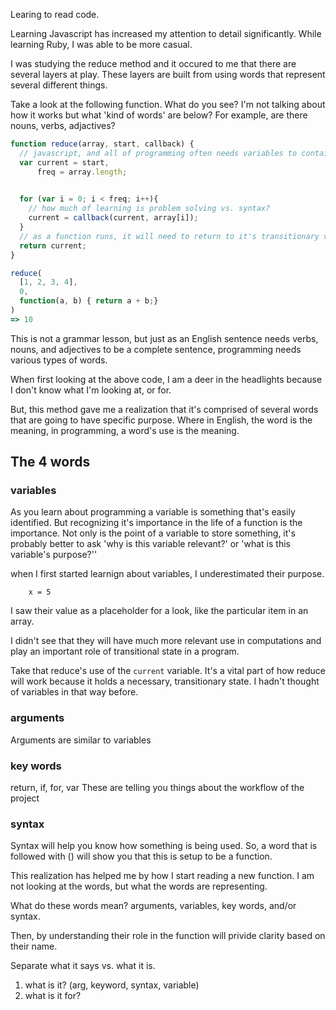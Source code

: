 Learing to read code.

Learning Javascript has increased my attention to detail significantly. While learning Ruby, I was able to be more casual.

I was studying the reduce method and it occured to me that there are several layers at play. These layers are built from using words that represent several different things.

Take a look at the following function. What do you see? 
I'm not talking about how it works but what 'kind of words' are below? 
For example, are there nouns, verbs, adjactives?

```javascript
function reduce(array, start, callback) {
  // javascript, and all of programming often needs variables to contain state.
  var current = start, 
      freq = array.length; 
      

  for (var i = 0; i < freq; i++){
    // how much of learning is problem solving vs. syntax?
    current = callback(current, array[i]); 
  }
  // as a function runs, it will need to return to it's transitionary value
  return current; 
}

reduce(
  [1, 2, 3, 4], 
  0, 
  function(a, b) { return a + b;}
)
=> 10

```

This is not a grammar lesson, but just as an English sentence needs verbs, nouns, and adjectives to be a complete sentence, programming needs various types of words.

When first looking at the above code, I am a deer in the headlights because I don't know what I'm looking at, or for. 

But, this method gave me a realization that it's comprised of several words that are going to have specific purpose. Where in English, the word is the meaning, in programming, a  word's use is the meaning. 

## The 4 words

### variables
As you learn about programming a variable is something that's easily identified. But recognizing it's importance in the life of a function is the importance. Not only is the point of a variable to store something, it's probably better to ask 'why is this variable relevant?' or 'what is this variable's purpose?''

when I first started learnign about variables, I underestimated their purpose.
```
    x = 5
```

I saw their value as a placeholder for a look, like the particular item in an array. 

I didn't see that they will have much more relevant use in computations and play an important role of transitional state in a program. 

Take that reduce's use of the `current` variable. It's a vital part of how reduce will work because it holds a necessary, transitionary state.
I hadn't thought of variables in that way before.

### arguments
Arguments are similar to variables
### key words
return, if, for, var
These are telling you things about the workflow of the project

### syntax
Syntax will help you know how something is being used. 
So, a word that is followed with () will show you that this is setup to be a function.

This realization has helped me by how I start reading a new function. I am not looking at the words, but what the words are representing. 

What do these words mean? arguments, variables, key words, and/or syntax.

Then, by understanding their role in the function will privide clarity based on their name. 

Separate what it says vs. what it is.
1. what is it?
(arg, keyword, syntax, variable)
2. what is it for?


